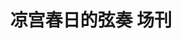 ---
logo: images/凉宫春日的弦奏 场刊.jpg
title: 凉宫春日的弦奏 场刊
subTitle: 暂无资源，如果你拥有该资源，可点击此处向我们提交反馈

category: 其他

hasResource: false
---